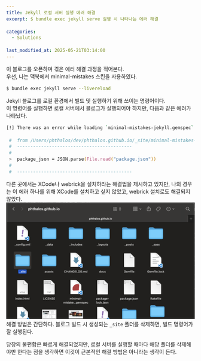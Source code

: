 ```yaml
---
title: Jekyll 로컬 서버 실행 에러 해결
excerpt: $ bundle exec jekyll serve 실행 시 나타나는 에러 해결

categories:
  - Solutions

last_modified_at: 2025-05-21T03:14:00
---
```


이 블로그를 오픈하며 겪은 에러 해결 과정을 적어본다.  
우선, 나는 맥북에서 minimal-mistakes 스킨을 사용하였다.

```zsh
$ bundle exec jekyll serve --livereload
```

Jekyll 블로그를 로컬 환경에서 빌드 및 실행하기 위해 쓰이는 명령어이다.  
이 명령어를 실행하면 로컬 서버에서 블로그가 실행되어야 하지만, 다음과 같은 에러가 나타났다.

```zsh
[!] There was an error while loading `minimal-mistakes-jekyll.gemspec`: No such file or directory @ rb_sysopen - package.json. Bundler cannot continue.

 #  from /Users/phthalos/dev/phthalos.github.io/_site/minimal-mistakes-jekyll.gemspec:3
 #  -------------------------------------------
 #
 >  package_json = JSON.parse(File.read("package.json"))
 #
 #  -------------------------------------------
```

다른 곳에서는 XCode나 webrick을 설치하라는 해결법을 제시하고 있지만, 나의 경우는 이 에러 하나를 위해 XCode를 설치하고 싶지 않았고, webrick 설치로도 해결되지 않았다.
![폴더 스크린샷](/assets/images/240521032444.png)
해결 방법은 간단하다.
블로그 빌드 시 생성되는 `_site` 폴더를 삭제하면, 빌드 명령어가 잘 실행된다.

당장의 불편함은 빠르게 해결되었지만, 로컬 서버를 실행할 때마다 해당 폴더를 삭제해야만 한다는 점을 생각하면 이것이 근본적인 해결 방법은 아니라는 생각이 든다.
